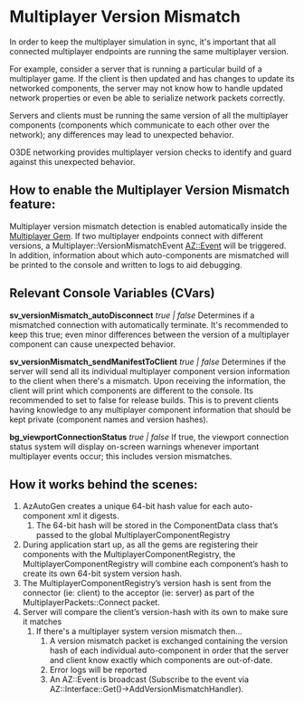 # Multiplayer Version Mismatch

In order to keep the multiplayer simulation in sync, it's important that all connected multiplayer endpoints are running the same multiplayer version.

For example, consider a server that is running a particular build of a multiplayer game. If the client is then updated  and has changes to update its networked components, the server may not know how to handle updated network properties or even be able to serialize network packets correctly. 

Servers and clients must be running the same version of all the multiplayer components (components which communicate to each other over the network); any differences may lead to unexpected behavior. 

O3DE networking provides multiplayer version checks to identify and guard against this unexpected behavior.

## How to enable the Multiplayer Version Mismatch feature:
Multiplayer version mismatch detection is enabled automatically inside the [Multiplayer Gem](/docs/user-guide/gems/reference/multiplayer/). If two multiplayer endpoints connect with different versions, a Multiplayer::VersionMismatchEvent [AZ::Event](/docs/user-guide/programming/az-event/) will be triggered.  In addition, information about which auto-components are mismatched will be printed to the console and written to logs to aid debugging.

## Relevant Console Variables (CVars)
**sv_versionMismatch_autoDisconnect**  *true | false* Determines if a mismatched connection with automatically terminate. It's recommended to keep this true; even minor differences between the version of a multiplayer component can cause unexpected behavior.

**sv_versionMismatch_sendManifestToClient**  *true | false* Determines if the server will send all its individual multiplayer component version information to the client when there's a mismatch. Upon receiving the information, the client will print which components are different to the console. Its recommended to set to false for release builds. This is to prevent clients having knowledge to any multiplayer component information that should be kept private (component names and version hashes).

**bg_viewportConnectionStatus** *true | false* If true, the viewport connection status system will display on-screen warnings whenever important  multiplayer events occur; this includes version mismatches.

## How it works behind the scenes:
1. AzAutoGen creates a unique 64-bit hash value for each auto-component xml it digests.
    1. The 64-bit hash will be stored in the ComponentData class that’s passed to the global MultiplayerComponentRegistry
2. During application start up, as all the gems are registering their components with the MultiplayerComponentRegistry, the MultiplayerComponentRegistry will combine each component’s hash to create its own 64-bit system version hash.
3. The MultiplayerComponentRegistry’s version hash is sent from the connector (ie: client) to the acceptor (ie: server) as part of the MultiplayerPackets::Connect packet.
4. Server will compare the client’s version-hash with its own to make sure it matches
    1. If there's a multiplayer system version mismatch then...
        1. A version mismatch packet is exchanged containing the version hash of each individual auto-component in order that the server and client know exactly which components are out-of-date.
        2. Error logs will be reported
        3. An AZ::Event is broadcast (Subscribe to the event via AZ::Interface<IMultiplayer>::Get()->AddVersionMismatchHandler).